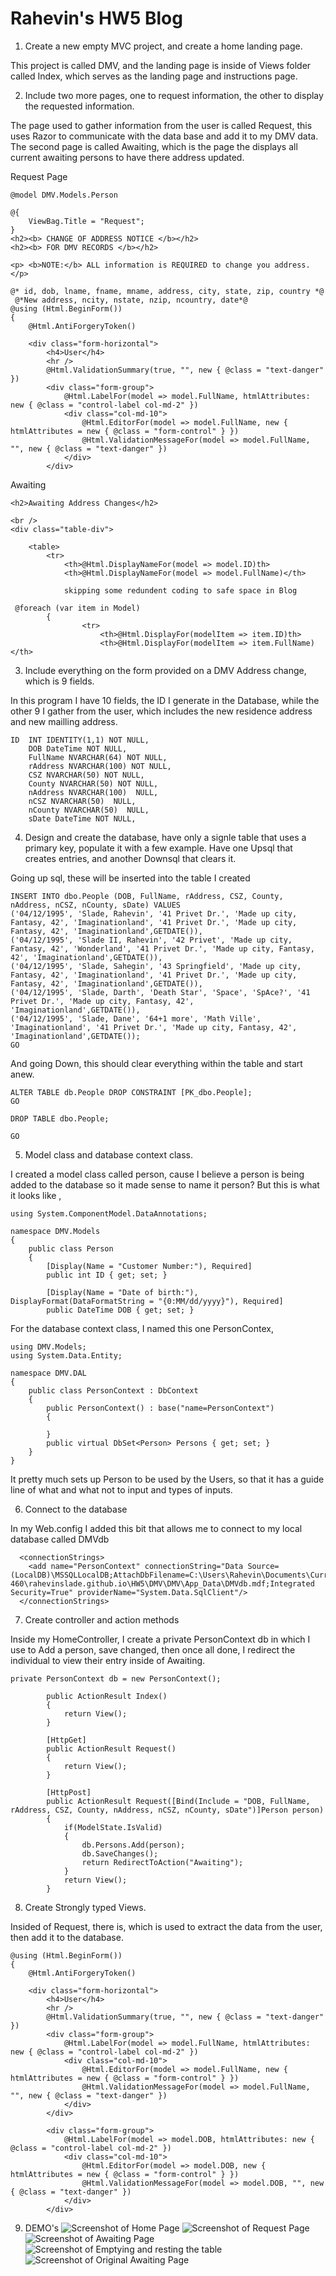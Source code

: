 # Rahevin's HW5 Blog

1) Create a new empty MVC project, and create a home landing page.

This project is called DMV, and the landing page is inside of Views folder called Index, which serves as the landing page and instructions page.

2) Include two more pages, one to request information, the other to display the requested information.

The page used to gather information from the user is called Request, this uses Razor to communicate with the data base and add it to my DMV data. The second page is called Awaiting, which is the page the displays all current awaiting persons to have there address updated.

Request Page
```
@model DMV.Models.Person

@{
    ViewBag.Title = "Request";
}
<h2><b> CHANGE OF ADDRESS NOTICE </b></h2>
<h2><b> FOR DMV RECORDS </b></h2>

<p> <b>NOTE:</b> ALL information is REQUIRED to change you address.</p>

@* id, dob, lname, fname, mname, address, city, state, zip, country *@
 @*New address, ncity, nstate, nzip, ncountry, date*@
@using (Html.BeginForm())
{ 
    @Html.AntiForgeryToken()

    <div class="form-horizontal">
        <h4>User</h4>
        <hr />
        @Html.ValidationSummary(true, "", new { @class = "text-danger" })
        <div class="form-group">
            @Html.LabelFor(model => model.FullName, htmlAttributes: new { @class = "control-label col-md-2" })
            <div class="col-md-10">
                @Html.EditorFor(model => model.FullName, new { htmlAttributes = new { @class = "form-control" } })
                @Html.ValidationMessageFor(model => model.FullName, "", new { @class = "text-danger" })
            </div>
        </div>
```

Awaiting
```
<h2>Awaiting Address Changes</h2>

<br />
<div class="table-div">
  
    <table>
        <tr>
            <th>@Html.DisplayNameFor(model => model.ID)th>
            <th>@Html.DisplayNameFor(model => model.FullName)</th>

            skipping some redundent coding to safe space in Blog

 @foreach (var item in Model)
        {
                <tr>
                    <th>@Html.DisplayFor(modelItem => item.ID)th>
                    <th>@Html.DisplayFor(modelItem => item.FullName)</th>            

```

3) Include everything on the form provided on a DMV Address change, which is 9 fields. 

In this program I have 10 fields, the ID I generate in the Database, while the other 9 I gather from the user, which includes the new residence address and new mailling address. 

```
ID	INT IDENTITY(1,1) NOT NULL,
	DOB DateTime NOT NULL,
	FullName NVARCHAR(64) NOT NULL,
	rAddress NVARCHAR(100) NOT NULL,
	CSZ NVARCHAR(50) NOT NULL,
	County NVARCHAR(50) NOT NULL,
	nAddress NVARCHAR(100)  NULL,
	nCSZ NVARCHAR(50)  NULL,
	nCounty NVARCHAR(50)  NULL,
	sDate DateTime NOT NULL,
```
4) Design and create the database, have only a signle table that uses a primary key, populate it with a few example. Have one Upsql that creates entries, and another Downsql that clears it. 

Going up sql, these will be inserted into the table I created
```
INSERT INTO dbo.People (DOB, FullName, rAddress, CSZ, County, nAddress, nCSZ, nCounty, sDate) VALUES
('04/12/1995', 'Slade, Rahevin', '41 Privet Dr.', 'Made up city, Fantasy, 42', 'Imaginationland', '41 Privet Dr.', 'Made up city, Fantasy, 42', 'Imaginationland',GETDATE()),
('04/12/1995', 'Slade II, Rahevin', '42 Privet', 'Made up city, Fantasy, 42', 'Wonderland', '41 Privet Dr.', 'Made up city, Fantasy, 42', 'Imaginationland',GETDATE()),
('04/12/1995', 'Slade, Sahegin', '43 Springfield', 'Made up city, Fantasy, 42', 'Imaginationland', '41 Privet Dr.', 'Made up city, Fantasy, 42', 'Imaginationland',GETDATE()),
('04/12/1995', 'Slade, Darth', 'Death Star', 'Space', 'SpAce?', '41 Privet Dr.', 'Made up city, Fantasy, 42', 'Imaginationland',GETDATE()),
('04/12/1995', 'Slade, Dane', '64+1 more', 'Math Ville', 'Imaginationland', '41 Privet Dr.', 'Made up city, Fantasy, 42', 'Imaginationland',GETDATE());
GO
```

And going Down, this should clear everything within the table and start anew.
```
ALTER TABLE db.People DROP CONSTRAINT [PK_dbo.People];
GO

DROP TABLE dbo.People;

GO
```

5) Model class and database context class.

I created a model class called person, cause I believe a person is being added to the database so it made sense to name it person? But this is what it looks like ,
```
using System.ComponentModel.DataAnnotations;

namespace DMV.Models
{
    public class Person
    {
        [Display(Name = "Customer Number:"), Required]
        public int ID { get; set; }

        [Display(Name = "Date of birth:"), DisplayFormat(DataFormatString = "{0:MM/dd/yyyy}"), Required]
        public DateTime DOB { get; set; }
```

For the database context class, I named this one PersonContex,

```
using DMV.Models;
using System.Data.Entity;

namespace DMV.DAL
{
    public class PersonContext : DbContext
    {
        public PersonContext() : base("name=PersonContext")
        {

        }
        public virtual DbSet<Person> Persons { get; set; }
    }
}
```
It pretty much sets up Person to be used by the Users, so that it has a guide line of what and what not to input and types of inputs.

6) Connect to the database

In my Web.config I added this bit that allows me to connect to my local database called DMVdb

```
  <connectionStrings>
    <add name="PersonContext" connectionString="Data Source=(LocalDB)\MSSQLLocalDB;AttachDbFilename=C:\Users\Rahevin\Documents\CurrentClasses\CS 460\rahevinslade.github.io\HW5\DMV\DMV\App_Data\DMVdb.mdf;Integrated Security=True" providerName="System.Data.SqlClient"/>
  </connectionStrings>
```

7) Create controller and action methods

Inside my HomeController, I create a private PersonContext db in which I use to Add a person, save changed, then once all done, I redirect the individual to view their entry inside of Awaiting.

```
private PersonContext db = new PersonContext();

        public ActionResult Index()
        {
            return View();
        }

        [HttpGet]
        public ActionResult Request()
        {
            return View();
        }

        [HttpPost]
        public ActionResult Request([Bind(Include = "DOB, FullName, rAddress, CSZ, County, nAddress, nCSZ, nCounty, sDate")]Person person)
        {
            if(ModelState.IsValid)
            {
                db.Persons.Add(person);
                db.SaveChanges();
                return RedirectToAction("Awaiting");
            }
            return View();
        }
```
8) Create Strongly typed Views.

Insided of Request, there is, which is used to extract the data from the user, then add it to the database.

```
@using (Html.BeginForm())
{ 
    @Html.AntiForgeryToken()

    <div class="form-horizontal">
        <h4>User</h4>
        <hr />
        @Html.ValidationSummary(true, "", new { @class = "text-danger" })
        <div class="form-group">
            @Html.LabelFor(model => model.FullName, htmlAttributes: new { @class = "control-label col-md-2" })
            <div class="col-md-10">
                @Html.EditorFor(model => model.FullName, new { htmlAttributes = new { @class = "form-control" } })
                @Html.ValidationMessageFor(model => model.FullName, "", new { @class = "text-danger" })
            </div>
        </div>

        <div class="form-group">
            @Html.LabelFor(model => model.DOB, htmlAttributes: new { @class = "control-label col-md-2" })
            <div class="col-md-10">
                @Html.EditorFor(model => model.DOB, new { htmlAttributes = new { @class = "form-control" } })
                @Html.ValidationMessageFor(model => model.DOB, "", new { @class = "text-danger" })
            </div>
        </div>
```

9) DEMO's
![Screenshot of Home Page](Home.PNG)
![Screenshot of Request Page](Request.PNG)
![Screenshot of Awaiting Page](Awaiting.PNG)
![Screenshot of Emptying and resting the table](DownUp.PNG)
![Screenshot of Original Awaiting Page](Reset.PNG)
